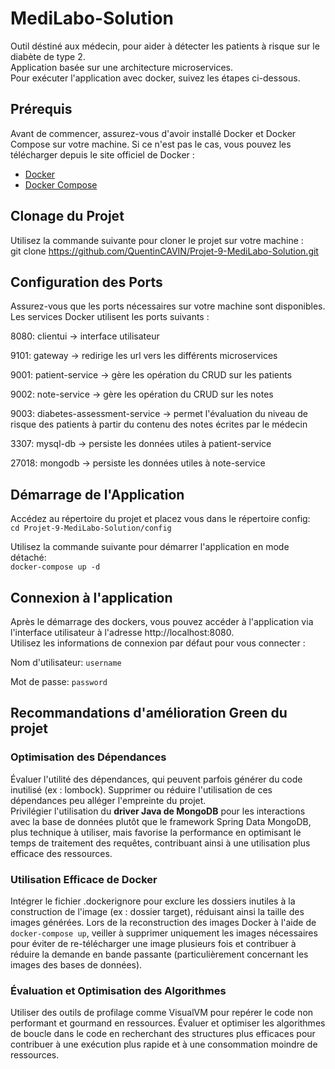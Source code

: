 # MediLabo-Solution

Outil déstiné aux médecin, pour aider à détecter les patients à risque sur le diabète de type 2.  
Application basée sur une architecture microservices.  
Pour exécuter l'application avec docker, suivez les étapes ci-dessous.

## Prérequis

Avant de commencer, assurez-vous d'avoir installé Docker et Docker Compose sur votre machine. Si ce n'est pas le cas, vous pouvez les télécharger depuis le site officiel de Docker :
- [Docker](https://www.docker.com/get-started)
- [Docker Compose](https://docs.docker.com/compose/install/)

## Clonage du Projet

Utilisez la commande suivante pour cloner le projet sur votre machine :  
git clone https://github.com/QuentinCAVIN/Projet-9-MediLabo-Solution.git

## Configuration des Ports
Assurez-vous que les ports nécessaires sur votre machine sont disponibles. Les services Docker utilisent les ports suivants :

8080: clientui -> interface utilisateur

9101: gateway -> redirige les url vers les différents microservices

9001: patient-service -> gère les opération du CRUD sur les patients 

9002: note-service -> gère les opération du CRUD sur les notes

9003: diabetes-assessment-service -> permet l'évaluation du niveau de risque des patients à partir du contenu des notes écrites par le médecin

3307: mysql-db -> persiste les données utiles à patient-service

27018: mongodb -> persiste les données utiles à note-service

## Démarrage de l'Application
Accédez au répertoire du projet et placez vous dans le répertoire config:  
`cd Projet-9-MediLabo-Solution/config`

Utilisez la commande suivante pour démarrer l'application en mode détaché:  
`docker-compose up -d`

## Connexion à l'application
Après le démarrage des dockers, vous pouvez accéder à l'application via l'interface utilisateur à l'adresse http://localhost:8080.  
Utilisez les informations de connexion par défaut pour vous connecter :

Nom d'utilisateur: `username`

Mot de passe: `password`


## Recommandations d'amélioration Green du projet

### Optimisation des Dépendances
Évaluer l'utilité des dépendances, qui peuvent parfois générer du code inutilisé (ex : lombock). Supprimer ou réduire l'utilisation de ces dépendances peu alléger l'empreinte du projet.
<br>
Privilégier l'utilisation du **driver Java de MongoDB** pour les interactions avec la base de données plutôt que le framework Spring Data MongoDB, plus technique à utiliser, mais favorise la performance en optimisant le temps de traitement des requêtes, contribuant ainsi à une utilisation plus efficace des ressources.
### Utilisation Efficace de Docker
Intégrer le fichier .dockerignore pour exclure les dossiers inutiles à la construction de l'image (ex : dossier target), réduisant ainsi la taille des images générées.
Lors de la reconstruction des images Docker à l'aide de `docker-compose up`, veiller à supprimer uniquement les images nécessaires pour éviter de re-télécharger une image plusieurs fois et contribuer à réduire la demande en bande passante (particulièrement concernant les images des bases de données).
### Évaluation et Optimisation des Algorithmes
Utiliser des outils de profilage comme VisualVM pour repérer le code non performant et gourmand en ressources.
Évaluer et optimiser les algorithmes de boucle dans le code en recherchant des structures plus efficaces pour contribuer à une exécution plus rapide et à une consommation moindre de ressources.